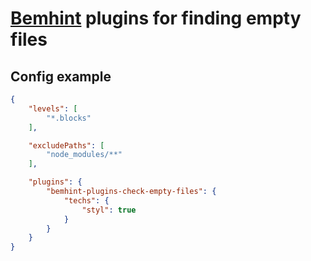 # [Bemhint](https://github.com/bem/bemhint) plugins for finding empty files

## Config example

```json
{
    "levels": [
        "*.blocks"
    ],

    "excludePaths": [
        "node_modules/**"
    ],

    "plugins": {
        "bemhint-plugins-check-empty-files": {
            "techs": {
                "styl": true
            }
        }
    }
}
```
